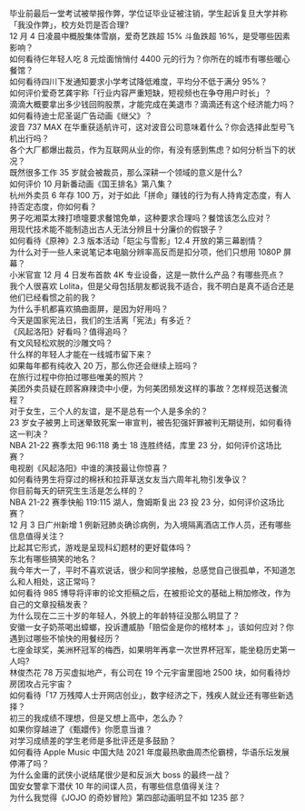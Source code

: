 毕业前最后一堂考试被举报作弊，学位证毕业证被注销，学生起诉复旦大学并称「我没作弊」，校方处罚是否合理?  
12 月 4 日凌晨中概股集体雪崩，爱奇艺跌超 15% 斗鱼跌超 16%，是受哪些因素影响？  
如何看待仨年轻人吃 8 元烩面悄悄付 4400 元的行为？你所在的城市有哪些暖心餐馆？  
如何看待四川下发通知要求小学考试降低难度，平均分不低于满分 95%？  
如何评价爱奇艺龚宇称「行业内容严重短缺，短视频也在争夺用户时长」？  
滴滴大概要拿出多少钱回购股票，才能完成在美退市？滴滴还有这个经济能力吗？  
如何看待迪士尼圣诞广告动画《继父》？  
波音 737 MAX 在华重获适航许可，这对波音公司意味着什么？你会选择此型号飞机出行吗？  
各个大厂都爆出裁员，作为互联网从业的你，有没有感到焦虑？如何分析当下的状况？  
既然很多工作 35 岁就会被裁员，那么深耕一个领域的意义是什么?  
如何评价 10 月新番动画《国王排名》第八集？  
杭州外卖员 6 年存 100 万，对于如此「拼命」赚钱的行为有人持肯定态度，有人持否定态度，你如何看？  
男子吃湘菜太辣打喷嚏要求餐馆免单，这种要求合理吗？餐馆该怎么应对？  
用现代技术能不能制造出古人无法分辨且十分廉价的假银子？  
如何看待《原神》2.3 版本活动「皑尘与雪影」12.4 开放的第三幕剧情？  
为什么对于一些人来说笔记本电脑分辨率高反而是扣分项，他们只想用 1080P 屏幕？  
小米官宣 12 月 4 日发布首款 4K 专业设备，这是一款什么产品？有哪些亮点？  
我个人很喜欢 Lolita，但是父母包括朋友都说我不适合，我不明白是真不适合还是他们已经看惯之前的我？  
为什么手机都喜欢搞曲面屏，是因为好用吗？  
今天是国家宪法日，我们的生活离「宪法」有多近？  
《风起洛阳》好看吗？值得追吗？  
有文风轻松欢脱的沙雕文吗？  
什么样的年轻人才能在一线城市留下来？  
如果每年都有纯收入 20 万，那么你还会继续上班吗？  
在旅行过程中你拍过哪些唯美的照片？  
美团外卖员疑在顾客麻辣烫中小便，为何美团频发这样的事故？怎样规范送餐流程？  
对于女生，三个人的友谊，是不是总有一个人是多余的？  
23 岁女子被男上司迷晕致死案一审宣判，被告犯强奸罪被判无期徒刑，如何看待这一判决？  
NBA 21-22 赛季太阳 96:118 勇士 18 连胜终结，库里 23 分，如何评价这场比赛？  
电视剧《风起洛阳》中谁的演技最让你惊喜？  
如何看待男生将穿过的棉袄和拉菲草送女友当六周年礼物引发争议？  
你目前每天的研究生生活是怎么样的？  
NBA 21-22 赛季快船 119:115 湖人，詹姆斯复出 23 投 23 分，如何评价这场比赛？  
12 月 3 日广州新增 1 例新冠肺炎确诊病例，为入境隔离酒店工作人员，还有哪些信息值得关注？  
比起其它形式，游戏是呈现科幻题材的更好载体吗？  
东北有哪些搞笑的地名？  
我今年大一了，平时不喜欢说话，很少和同学接触，总感觉自己很孤单，不知道怎么和人相处，这正常吗？  
如何看待 985 博导将评审的论文拒稿之后，在被拒论文的基础上稍加修改，作为自己的文章投稿发表？  
为什么现在二三十岁的年轻人，外貌上的年龄特征没那么明显了？  
安徽一女子奶茶喝出蟑螂，投诉遭威胁「赔偿金是你的棺材本 」，该如何应对？你遇到过哪些不愉快的用餐经历？  
七座金球奖，美洲杯冠军的梅西，如果明年再拿一次世界杯冠军，能坐稳历史第一人吗?  
林俊杰花 78 万买虚拟地产，有公司在 19 个元宇宙里囤地 2500 块，如何看待炒房团攻占元宇宙？  
如何看待「17 万残障人士开网店创业」，数字经济之下，残疾人就业还有哪些新选择？  
初三的我成绩不理想，但是又想上高中，怎么办？  
如果你穿越进了《甄嬛传》你愿意当谁？  
对学习成绩差的学生老师是多批评还是多鼓励？  
如何看待 Apple Music 中国大陆 2021 年度最热歌曲周杰伦霸榜，华语乐坛发展停滞了吗？  
为什么金庸的武侠小说结尾很少是和反派大 boss 的最终一战？  
国安女警拿下潜伏 10 年的间谍人员，有哪些信息值得关注？  
为什么我觉得《JOJO 的奇妙冒险》第四部动画明显不如 1235 部？  
